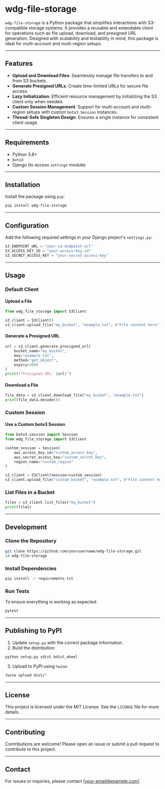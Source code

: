# wdg-file-storage

`wdg-file-storage` is a Python package that simplifies interactions with S3-compatible storage systems. It provides a reusable and extendable client for operations such as file upload, download, and presigned URL generation. Designed with scalability and testability in mind, this package is ideal for multi-account and multi-region setups.

---

## Features

- **Upload and Download Files**: Seamlessly manage file transfers to and from S3 buckets.
- **Generate Presigned URLs**: Create time-limited URLs for secure file access.
- **Lazy Initialization**: Efficient resource management by initializing the S3 client only when needed.
- **Custom Session Management**: Support for multi-account and multi-region setups with custom `boto3.Session` instances.
- **Thread-Safe Singleton Design**: Ensures a single instance for consistent client usage.

---

## Requirements

- Python 3.8+
- `boto3`
- Django (to access `settings` module)

---

## Installation

Install the package using `pip`:

```bash
pip install wdg-file-storage
```

---

## Configuration

Add the following required settings in your Django project's `settings.py`:

```python
S3_ENDPOINT_URL = "your-s3-endpoint-url"
S3_ACCESS_KEY_ID = "your-access-key-id"
S3_SECRET_ACCESS_KEY = "your-secret-access-key"
```

---

## Usage

### Default Client

#### Upload a File
```python
from wdg_file_storage import S3Client

s3_client = S3Client()
s3_client.upload_file("my_bucket", "example.txt", b"File content here")
```

#### Generate a Presigned URL
```python
url = s3_client.generate_presigned_url(
    bucket_name="my_bucket",
    key="example.txt",
    method="get_object",
    expiry=3600
)
print(f"Presigned URL: {url}")
```

#### Download a File
```python
file_data = s3_client.download_file("my_bucket", "example.txt")
print(file_data.decode())
```

### Custom Session

#### Use a Custom boto3 Session
```python
from boto3.session import Session
from wdg_file_storage import S3Client

custom_session = Session(
    aws_access_key_id="custom_access_key",
    aws_secret_access_key="custom_secret_key",
    region_name="custom_region"
)

s3_client = S3Client(session=custom_session)
s3_client.upload_file("custom_bucket", "example.txt", b"File content here")
```

### List Files in a Bucket
```python
files = s3_client.list_files("my_bucket")
print(files)
```

---

## Development

### Clone the Repository

```bash
git clone https://github.com/yourusername/wdg-file-storage.git
cd wdg-file-storage
```

### Install Dependencies

```bash
pip install -r requirements.txt
```

### Run Tests

To ensure everything is working as expected:

```bash
pytest
```

---

## Publishing to PyPI

1. Update `setup.py` with the correct package information.
2. Build the distribution:

```bash
python setup.py sdist bdist_wheel
```

3. Upload to PyPI using `twine`:

```bash
twine upload dist/*
```

---

## License

This project is licensed under the MIT License. See the `LICENSE` file for more details.

---

## Contributing

Contributions are welcome! Please open an issue or submit a pull request to contribute to this project.

---

## Contact

For issues or inquiries, please contact [your-email@example.com].

